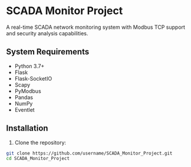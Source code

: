 # SCADA Monitor Project

A real-time SCADA network monitoring system with Modbus TCP support and security analysis capabilities.

## System Requirements
- Python 3.7+
- Flask
- Flask-SocketIO
- Scapy
- PyModbus
- Pandas
- NumPy
- Eventlet

## Installation
1. Clone the repository:
```bash
git clone https://github.com/username/SCADA_Monitor_Project.git
cd SCADA_Monitor_Project
```
